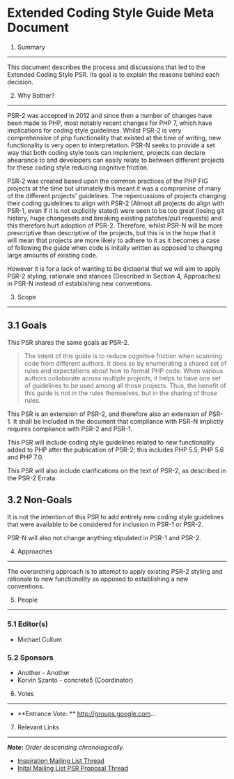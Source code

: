 Extended Coding Style Guide Meta Document
====================================

1. Summary
----------

This document describes the process and discussions that led to the Extended Coding
Style PSR. Its goal is to explain the reasons behind each decision.

2. Why Bother?
--------------

PSR-2 was accepted in 2012 and since then a number of changes have been made to PHP,
most notably recent changes for PHP 7, which have implications for coding style
guidelines. Whilst PSR-2 is very comprehensive of php functionality that existed at
the time of writing, new functionality is very open to interpretation. PSR-N seeks
to provide a set way that both coding style tools can implement, projects can declare
ahearance to and developers can easily relate to between different projects for these
coding style reducing cognitive friction.

PSR-2 was created based upon the common practices of the PHP FIG projects at the time
but ultimately this meant it was a compromise of many of the different projects' guidelines.
The repercussions of projects changing their coding guidelines to align with PSR-2 (Almost
all projects do align with PSR-1, even if it is not explicitly stated) were seen to be too
great (losing git history, huge changesets and breaking existing patches/pull requests) and
this therefore hurt adoption of PSR-2. Therefore, whilst PSR-N will be more prescriptive
than descriptive of the projects, but this is in the hope that it will mean that projects
are more likely to adhere to it as it becomes a case of following the guide when code is
initally written as opposed to changing large amounts of existing code.

However it is for a lack of wanting to be dictaorial that we will aim to apply PSR-2
styling, rationale and stances (Described in Section 4, Approaches) in PSR-N instead of
establishing new conventions.

3. Scope
--------

## 3.1 Goals

This PSR shares the same goals as PSR-2.

> The intent of this guide is to reduce cognitive friction when scanning code from
> different authors. It does so by enumerating a shared set of rules and expectations
> about how to format PHP code.
> When various authors collaborate across multiple projects, it helps to have one set
> of guidelines to be used among all those projects. Thus, the benefit of this guide is
> not in the rules themselves, but in the sharing of those rules.

This PSR is an extension of PSR-2, and therefore also an extension of PSR-1. It shall be
included in the document that compliance with PSR-N implictly requires compliance with
PSR-2 and PSR-1.

This PSR will include coding style guidelines related to new functionality added to PHP
after the publication of PSR-2; this includes PHP 5.5, PHP 5.6 and PHP 7.0.

This PSR will also include clarifications on the text of PSR-2, as described in the
PSR-2 Errata.

## 3.2 Non-Goals

It is not the intention of this PSR to add entirely new coding style guidelines that
were available to be considered for inclusion in PSR-1 or PSR-2.

PSR-N will also not change anything stipulated in PSR-1 and PSR-2.

4. Approaches
-------------

The overarching approach is to attempt to apply existing PSR-2 styling and rationale to
new functionality as opposed to establishing a new conventions.


5. People
---------

### 5.1 Editor(s)

* Michael Cullum

### 5.2 Sponsors

* Another - Another
* Korvin Szanto - concrete5 (Coordinator)

6. Votes
--------

* **Entrance Vote: ** http://groups.google.com...

7. Relevant Links
-----------------

_**Note:** Order descending chronologically._

* [Inspiration Mailing List Thread](https://groups.google.com/forum/?utm_medium=email&utm_source=footer#!topic/php-fig/wh9avopSR9k)
* [Inital Mailing List PSR Proposal Thread](https://groups.google.com/forum/?utm_medium=email&utm_source=footer#!topic/php-fig/MkFacLdfGso)
